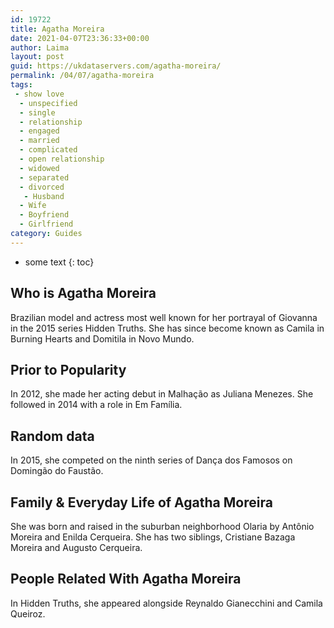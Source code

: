 ```yaml
---
id: 19722
title: Agatha Moreira
date: 2021-04-07T23:36:33+00:00
author: Laima
layout: post
guid: https://ukdataservers.com/agatha-moreira/
permalink: /04/07/agatha-moreira
tags:
 - show love
  - unspecified
  - single
  - relationship
  - engaged
  - married
  - complicated
  - open relationship
  - widowed
  - separated
  - divorced
   - Husband
  - Wife
  - Boyfriend
  - Girlfriend
category: Guides
---
```


* some text
{: toc}


## Who is Agatha Moreira
                  
                  
                  
Brazilian model and actress most well known for her portrayal of Giovanna in the 2015 series Hidden Truths. She has since become known as Camila in Burning Hearts and Domitila in Novo Mundo.
                  
              
            
              
            
                
                
                
## Prior to Popularity
                  
                  
                  
In 2012, she made her acting debut in Malhação as Juliana Menezes. She followed in 2014 with a role in Em Família.
                  
              
            
              
            
                
                
                
## Random data
                  
                  
                  
In 2015, she competed on the ninth series of Dança dos Famosos on Domingão do Faustão.
                  
              
            
              
            
                
                
                
## Family & Everyday Life of Agatha Moreira
                  
                  
                  
She was born and raised in the suburban neighborhood Olaria by Antônio Moreira and Enilda Cerqueira. She has two siblings, Cristiane Bazaga Moreira and Augusto Cerqueira.
                  
              
            
              
            
                
                
                
## People Related With Agatha Moreira
                  
                  
                  
In Hidden Truths, she appeared alongside Reynaldo Gianecchini and Camila Queiroz.
                  
              
            
              
            
                
              
            
              
              
            
            
              
            
          
          
          